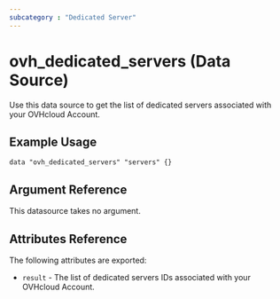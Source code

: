```yaml
---
subcategory : "Dedicated Server"
---
```


# ovh_dedicated_servers (Data Source)

Use this data source to get the list of dedicated servers associated with your OVHcloud Account.

## Example Usage

```hcl
data "ovh_dedicated_servers" "servers" {}
```

## Argument Reference

This datasource takes no argument.

## Attributes Reference

The following attributes are exported:

* `result` - The list of dedicated servers IDs associated with your OVHcloud Account.
